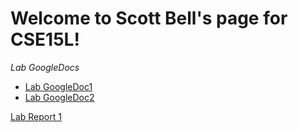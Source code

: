 # Welcome to Scott Bell's page for CSE15L!

*Lab GoogleDocs*
* [Lab GoogleDoc1](https://docs.google.com/document/d/1fFXVgfAvLlO1SYsoc6dTBcCgC9VTxHiwE9QxNZABTKk/edit?usp=sharing)
* [Lab GoogleDoc2](https://docs.google.com/document/d/1Gk00jSsCJJIKbiTVhlP3SiVnn6rUhci4HwRcJWPeDBw/edit)




[Lab Report 1](lab-report-1-week-2.html)